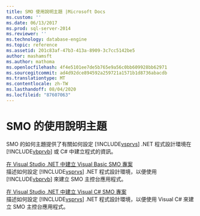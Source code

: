 ```yaml
---
title: SMO 使用說明主題 |Microsoft Docs
ms.custom: ''
ms.date: 06/13/2017
ms.prod: sql-server-2014
ms.reviewer: ''
ms.technology: database-engine
ms.topic: reference
ms.assetid: 201c83af-47b3-413a-8909-3c7cc5142be5
author: mashamsft
ms.author: mathoma
ms.openlocfilehash: 4f4e5101ee7de5b765e9a56c0bb609928bb62971
ms.sourcegitcommit: ad4d92dce894592a259721a1571b1d8736abacdb
ms.translationtype: MT
ms.contentlocale: zh-TW
ms.lasthandoff: 08/04/2020
ms.locfileid: "87607063"
---
```

# <a name="smo-how-to-topics"></a>SMO 的使用說明主題
  SMO 的如何主題提供了有關如何設定 [!INCLUDE[vsprvs](../../includes/vsprvs-md.md)] .NET 程式設計環境在 [!INCLUDE[vbprvb](../../includes/vbprvb-md.md)] 或 C# 中建立程式的資訊。  
  
 [在 Visual Studio .NET 中建立 Visual Basic SMO 專案](../../../2014/database-engine/dev-guide/create-a-visual-basic-smo-project-in-visual-studio-net.md)  
 描述如何設定 [!INCLUDE[vsprvs](../../includes/vsprvs-md.md)] .NET 程式設計環境，以便使用 [!INCLUDE[vbprvb](../../includes/vbprvb-md.md)] 來建立 SMO 主控台應用程式。  
  
 [在 Visual Studio .NET 中建立 Visual C&#35; SMO 專案](../../relational-databases/server-management-objects-smo/how-to-create-a-visual-csharp-smo-project-in-visual-studio-net.md)  
 描述如何設定 [!INCLUDE[vsprvs](../../includes/vsprvs-md.md)] .NET 程式設計環境，以便使用 Visual C# 來建立 SMO 主控台應用程式。  
  
  
